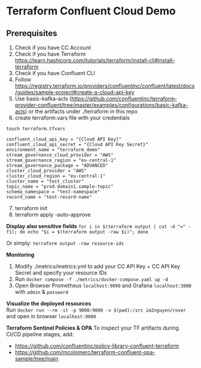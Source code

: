 # Terraform Confluent Cloud Demo

## Prerequisites
1. Check if you have CC Account
2. Check if you have Terraform https://learn.hashicorp.com/tutorials/terraform/install-cli#install-terraform
3. Check if you have Confluent CLI
4. Follow https://registry.terraform.io/providers/confluentinc/confluent/latest/docs/guides/sample-project#create-a-cloud-api-key
5. Use basic-kafka-acls (https://github.com/confluentinc/terraform-provider-confluent/tree/master/examples/configurations/basic-kafka-acls) or the artifacts under ./terraform in this repo
6. create terraform.vars file with your credentials

```
touch terraform.tfvars

confluent_cloud_api_key = "{Cloud API Key}"
confluent_cloud_api_secret = "{Cloud API Key Secret}"
environment_name = "terraform_demo"
stream_governance_cloud_provider = "AWS"
stream_governance_region = "eu-central-1"
stream_governance_package = "ADVANCED"
cluster_cloud_provider = "AWS"
cluster_cloud_region = "eu-central-1"
cluster_name = "test_cluster"
topic_name = "prod.domain1.sample-topic"
schema_namespace = "test-namespace"
record_name = "test-record-name"
```

7. terraform init
8. terraform apply -auto-approve


**Display also sensitive fields**
```for i in $(terraform output | cut -d "=" -f1); do echo "$i = $(terraform output -raw $i)"; done```

Or simply:
```terraform output -raw resource-ids```

**Monitoring**

1. Modify ./metrics/metrics.yml to add your CC API Key + CC API Key Secret and specify your resource IDs
2. Run `docker compose -f ./metrics/docker-compose.yaml up -d`
3. Open Browser Prometheus `localhost:9090` and Grafana `localhost:3000` with `admin` & `password`

**Visualize the deployed resources** <br>
Run `docker run --rm -it -p 9000:9000 -v $(pwd):/src im2nguyen/rover` <br> and open in browser `localhost:9000` <br>


**Terraform Sentinel Policies & OPA**
To inspect your TF artifacts during CI/CD pipeline stages, add: 
* https://github.com/confluentinc/policy-library-confluent-terraform
* https://github.com/mcolomerc/terraform-confluent-opa-sample/tree/main